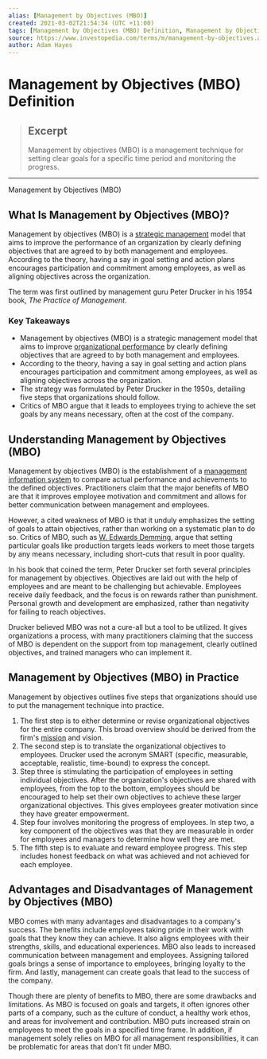 ```yaml
---
alias: [Management by Objectives (MBO)]
created: 2021-03-02T21:54:34 (UTC +11:00)
tags: [Management by Objectives (MBO) Definition, Management by Objectives (MBO)]
source: https://www.investopedia.com/terms/m/management-by-objectives.asp
author: Adam Hayes
---
```


# Management by Objectives (MBO) Definition

> ## Excerpt
> Management by objectives (MBO) is a management technique for setting clear goals for a specific time period and monitoring the progress.

---

Management by Objectives (MBO)
## What Is Management by Objectives (MBO)?

Management by objectives (MBO) is a [strategic management](https://www.investopedia.com/terms/s/strategic-management.asp) model that aims to improve the performance of an organization by clearly defining objectives that are agreed to by both management and employees. According to the theory, having a say in goal setting and action plans encourages participation and commitment among employees, as well as aligning objectives across the organization.

The term was first outlined by management guru Peter Drucker in his 1954 book, _The Practice of Management_.

### Key Takeaways

-   Management by objectives (MBO) is a strategic management model that aims to improve [organizational performance](https://www.investopedia.com/terms/p/performance-management.asp) by clearly defining objectives that are agreed to by both management and employees.
-   According to the theory, having a say in goal setting and action plans encourages participation and commitment among employees, as well as aligning objectives across the organization.
-   The strategy was formulated by Peter Drucker in the 1950s, detailing five steps that organizations should follow.
-   Critics of MBO argue that it leads to employees trying to achieve the set goals by any means necessary, often at the cost of the company.

## Understanding Management by Objectives (MBO)

Management by objectives (MBO) is the establishment of a [management information system](https://www.investopedia.com/ask/answers/040315/what-difference-between-mis-management-information-system-and-information-technology.asp) to compare actual performance and achievements to the defined objectives. Practitioners claim that the major benefits of MBO are that it improves employee motivation and commitment and allows for better communication between management and employees.

However, a cited weakness of MBO is that it unduly emphasizes the setting of goals to attain objectives, rather than working on a systematic plan to do so. Critics of MBO, such as [W. Edwards Demming](https://www.investopedia.com/terms/p/pdca-cycle.asp), argue that setting particular goals like production targets leads workers to meet those targets by any means necessary, including short-cuts that result in poor quality.

In his book that coined the term, Peter Drucker set forth several principles for management by objectives. Objectives are laid out with the help of employees and are meant to be challenging but achievable. Employees receive daily feedback, and the focus is on rewards rather than punishment. Personal growth and development are emphasized, rather than negativity for failing to reach objectives.

Drucker believed MBO was not a cure-all but a tool to be utilized. It gives organizations a process, with many practitioners claiming that the success of MBO is dependent on the support from top management, clearly outlined objectives, and trained managers who can implement it.

## Management by Objectives (MBO) in Practice

Management by objectives outlines five steps that organizations should use to put the management technique into practice.

1.  The first step is to either determine or revise organizational objectives for the entire company. This broad overview should be derived from the firm's [mission](https://www.investopedia.com/terms/m/missionstatement.asp) and vision.
2.  The second step is to translate the organizational objectives to employees. Drucker used the acronym SMART (specific, measurable, acceptable, realistic, time-bound) to express the concept.
3.  Step three is stimulating the participation of employees in setting individual objectives. After the organization's objectives are shared with employees, from the top to the bottom, employees should be encouraged to help set their own objectives to achieve these larger organizational objectives. This gives employees greater motivation since they have greater empowerment.
4.  Step four involves monitoring the progress of employees. In step two, a key component of the objectives was that they are measurable in order for employees and managers to determine how well they are met.
5.  The fifth step is to evaluate and reward employee progress. This step includes honest feedback on what was achieved and not achieved for each employee.

## Advantages and Disadvantages of Management by Objectives (MBO)

MBO comes with many advantages and disadvantages to a company's success. The benefits include employees taking pride in their work with goals that they know they can achieve. It also aligns employees with their strengths, skills, and educational experiences. MBO also leads to increased communication between management and employees. Assigning tailored goals brings a sense of importance to employees, bringing loyalty to the firm. And lastly, management can create goals that lead to the success of the company.

Though there are plenty of benefits to MBO, there are some drawbacks and limitations. As MBO is focused on goals and targets, it often ignores other parts of a company, such as the culture of conduct, a healthy work ethos, and areas for involvement and contribution. MBO puts increased strain on employees to meet the goals in a specified time frame. In addition, if management solely relies on MBO for all management responsibilities, it can be problematic for areas that don't fit under MBO.
